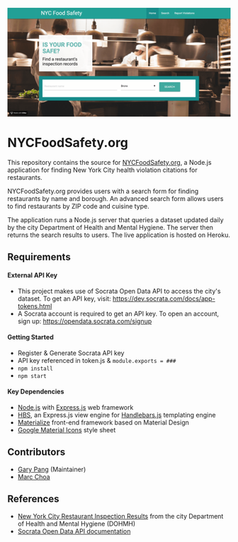 ![Screenshot of homepage](https://github.com/CodeWritingCow/NYC-restaurant-inspection-records/blob/master/documentation/screenshot%2001.gif)

# NYCFoodSafety.org
This repository contains the source for [NYCFoodSafety.org](http://nycfoodsafety.org), a Node.js application for finding New York City health violation citations for restaurants.

NYCFoodSafety.org provides users with a search form for finding restaurants by name and borough. An advanced search form allows users to find restaurants by ZIP code and cuisine type.

The application runs a Node.js server that queries a dataset updated daily by the city Department of Health and Mental Hygiene. The server then returns the search results to users. The live application is hosted on Heroku.

## Requirements

#### External API Key

- This project makes use of Socrata Open Data API to access the city's dataset. To get an API key, visit: https://dev.socrata.com/docs/app-tokens.html
- A Socrata account is required to get an API key. To open an account, sign up: https://opendata.socrata.com/signup

#### Getting Started
- Register & Generate Socrata API key
- API key referenced in token.js & `module.exports = ###`
- `npm install`
- `npm start`

#### Key Dependencies

- [Node.js](https://nodejs.org/en/) with [Express.js](https://expressjs.com/) web framework
- [HBS](https://github.com/pillarjs/hbs), an Express.js view engine for [Handlebars.js](https://handlebarsjs.com) templating engine
- [Materialize](https://materializecss.com/) front-end framework based on Material Design
- [Google Material Icons](https://fonts.googleapis.com/icon?family=Material+Icons) style sheet

## Contributors
- [Gary Pang](https://github.com/CodeWritingCow) (Maintainer)
- [Marc Choa](https://github.com/omenwolf)

## References
- [New York City Restaurant Inspection Results](https://data.cityofnewyork.us/Health/DOHMH-New-York-City-Restaurant-Inspection-Results/43nn-pn8j) from the city Department of Health and Mental Hygiene (DOHMH)
- [Socrata Open Data API documentation](https://dev.socrata.com/)
